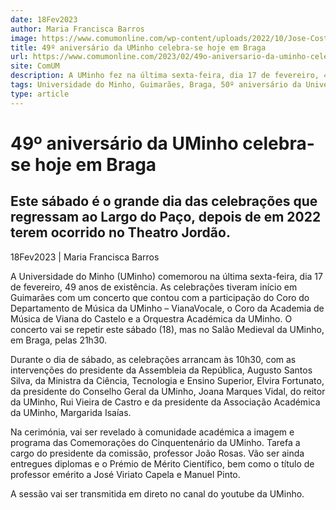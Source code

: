 ```yaml
---
date: 18Fev2023
author: Maria Francisca Barros
image: https://www.comumonline.com/wp-content/uploads/2022/10/Jose-Costa_Universidade-do-Minho_05-1500x1000.jpg
title: 49º aniversário da UMinho celebra-se hoje em Braga
url: https://www.comumonline.com/2023/02/49o-aniversario-da-uminho-celebra-se-hoje-em-braga/
site: ComUM
description: A UMinho fez na última sexta-feira, dia 17 de fevereiro, 49 anos. Celebrações vão durar um ano com a comemoração do Cinquentenário da UM.
tags: Universidade do Minho, Guimarães, Braga, 50º aniversário da Universidade do Minho, 49º aniversário da Universidade do Minho, Ciquentenário da UMinho
type: article
---
```



# 49º aniversário da UMinho celebra-se hoje em Braga

## Este sábado é o grande dia das celebrações que regressam ao Largo do Paço, depois de em 2022 terem ocorrido no Theatro Jordão.

18Fev2023 | Maria Francisca Barros

A Universidade do Minho (UMinho) comemorou na última sexta-feira, dia 17 de fevereiro, 49 anos de existência. As celebrações tiveram início em Guimarães com um concerto que contou com a participação do Coro do Departamento de Música da UMinho – VianaVocale, o Coro da Academia de Música de Viana do Castelo e a Orquestra Académica da UMinho. O concerto vai se repetir este sábado (18), mas no Salão Medieval da UMinho, em Braga, pelas 21h30.

Durante o dia de sábado, as celebrações arrancam às 10h30, com as intervenções do presidente da Assembleia da República, Augusto Santos Silva, da Ministra da Ciência, Tecnologia e Ensino Superior, Elvira Fortunato, da presidente do Conselho Geral da UMinho, Joana Marques Vidal, do reitor da UMinho, Rui Vieira de Castro e da presidente da Associação Académica da UMinho, Margarida Isaías.

Na cerimónia, vai ser revelado à comunidade académica a imagem e programa das Comemorações do Cinquentenário da UMinho. Tarefa a cargo do presidente da comissão, professor João Rosas. Vão ser ainda entregues diplomas e o Prémio de Mérito Científico, bem como o título de professor emérito a José Viriato Capela e Manuel Pinto.

A sessão vai ser transmitida em direto no canal do youtube da UMinho.

